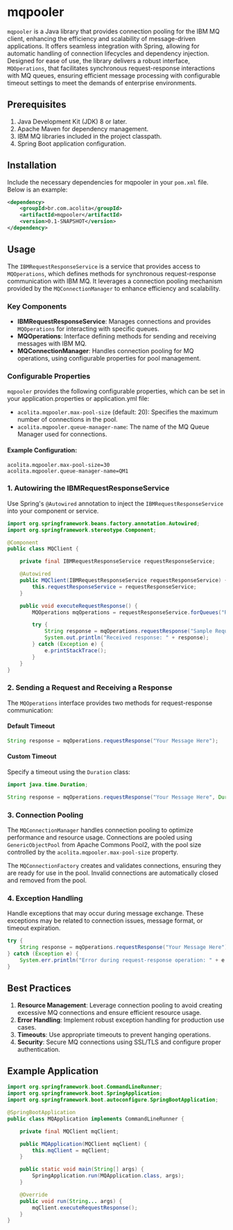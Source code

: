 # mqpooler

`mqpooler` is a Java library that provides connection pooling for the IBM MQ client, enhancing the efficiency and scalability of message-driven applications. It offers seamless integration with Spring, allowing for automatic handling of connection lifecycles and dependency injection. Designed for ease of use, the library delivers a robust interface, `MQOperations`, that facilitates synchronous request-response interactions with MQ queues, ensuring efficient message processing with configurable timeout settings to meet the demands of enterprise environments.

## Prerequisites

1. Java Development Kit (JDK) 8 or later.
2. Apache Maven for dependency management.
3. IBM MQ libraries included in the project classpath.
4. Spring Boot application configuration.

## Installation

Include the necessary dependencies for mqpooler in your `pom.xml` file. Below is an example:

```xml
<dependency>
    <groupId>br.com.acolita</groupId>
    <artifactId>mqpooler</artifactId>
    <version>0.1-SNAPSHOT</version>
</dependency>
```

## Usage
The `IBMRequestResponseService` is a service that provides access to `MQOperations`, which defines methods for synchronous request-response communication with IBM MQ. It leverages a connection pooling mechanism provided by the `MQConnectionManager` to enhance efficiency and scalability.

### Key Components
- **IBMRequestResponseService**: Manages connections and provides `MQOperations` for interacting with specific queues.
- **MQOperations**: Interface defining methods for sending and receiving messages with IBM MQ.
- **MQConnectionManager**: Handles connection pooling for MQ operations, using configurable properties for pool management.

### Configurable Properties
`mqpooler` provides the following configurable properties, which can be set in your application.properties or application.yml file:

- `acolita.mqpooler.max-pool-size` (default: 20): Specifies the maximum number of connections in the pool.
- `acolita.mqpooler.queue-manager-name`: The name of the MQ Queue Manager used for connections.

#### Example Configuration:
```properties
acolita.mqpooler.max-pool-size=30
acolita.mqpooler.queue-manager-name=QM1
```

### 1. Autowiring the IBMRequestResponseService

Use Spring's `@Autowired` annotation to inject the `IBMRequestResponseService` into your component or service.

```java
import org.springframework.beans.factory.annotation.Autowired;
import org.springframework.stereotype.Component;

@Component
public class MQClient {

    private final IBMRequestResponseService requestResponseService;

    @Autowired
    public MQClient(IBMRequestResponseService requestResponseService) {
        this.requestResponseService = requestResponseService;
    }

    public void executeRequestResponse() {
        MQOperations mqOperations = requestResponseService.forQueues("REQUEST.QUEUE", "RESPONSE.QUEUE");

        try {
            String response = mqOperations.requestResponse("Sample Request Message");
            System.out.println("Received response: " + response);
        } catch (Exception e) {
            e.printStackTrace();
        }
    }
}
```

### 2. Sending a Request and Receiving a Response

The `MQOperations` interface provides two methods for request-response communication:

#### Default Timeout

```java
String response = mqOperations.requestResponse("Your Message Here");
```

#### Custom Timeout

Specify a timeout using the `Duration` class:

```java
import java.time.Duration;

String response = mqOperations.requestResponse("Your Message Here", Duration.ofSeconds(30));
```

### 3. Connection Pooling

The `MQConnectionManager` handles connection pooling to optimize performance and resource usage. Connections are pooled using `GenericObjectPool` from Apache Commons Pool2, with the pool size controlled by the `acolita.mqpooler.max-pool-size` property.

The `MQConnectionFactory` creates and validates connections, ensuring they are ready for use in the pool. Invalid connections are automatically closed and removed from the pool.

### 4. Exception Handling

Handle exceptions that may occur during message exchange. These exceptions may be related to connection issues, message format, or timeout expiration.

```java
try {
    String response = mqOperations.requestResponse("Your Message Here");
} catch (Exception e) {
    System.err.println("Error during request-response operation: " + e.getMessage());
}
```

## Best Practices

1. **Resource Management**: Leverage connection pooling to avoid creating excessive MQ connections and ensure efficient resource usage.
2. **Error Handling**: Implement robust exception handling for production use cases.
3. **Timeouts**: Use appropriate timeouts to prevent hanging operations.
4. **Security**: Secure MQ connections using SSL/TLS and configure proper authentication.

## Example Application

```java
import org.springframework.boot.CommandLineRunner;
import org.springframework.boot.SpringApplication;
import org.springframework.boot.autoconfigure.SpringBootApplication;

@SpringBootApplication
public class MQApplication implements CommandLineRunner {

    private final MQClient mqClient;

    public MQApplication(MQClient mqClient) {
        this.mqClient = mqClient;
    }

    public static void main(String[] args) {
        SpringApplication.run(MQApplication.class, args);
    }

    @Override
    public void run(String... args) {
        mqClient.executeRequestResponse();
    }
}
```
